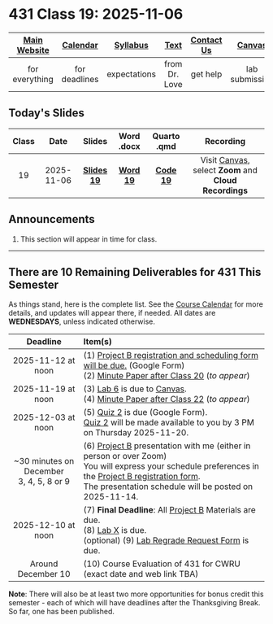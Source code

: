 # 431 Class 19: 2025-11-06

[Main Website](https://thomaselove.github.io/431-2025/) | [Calendar](https://thomaselove.github.io/431-2025/calendar.html) | [Syllabus](https://thomaselove.github.io/431-syllabus-2025/) | [Text](https://thomaselove.github.io/431-book/) | [Contact Us](https://thomaselove.github.io/431-2025/contact.html) | [Canvas](https://canvas.case.edu) | [Data and Code](https://github.com/THOMASELOVE/431-data)
:-----------: | :--------------: | :----------: | :---------: | :-------------: | :-----------: | :------------:
for everything | for deadlines | expectations | from Dr. Love | get help | lab submission | for downloads

## Today's Slides

Class | Date | Slides | Word .docx | Quarto .qmd | Recording
:---: | :--------: | :------: | :------: | :------: | :-------------:
19 | 2025-11-06 | **[Slides 19](https://thomaselove.github.io/431-slides-2025/class19.html)** | **[Word 19](https://thomaselove.github.io/431-slides-2025/class19w.docx)** | **[Code 19](https://github.com/THOMASELOVE/431-slides-2025/blob/main/class19.qmd)** | Visit [Canvas](https://canvas.case.edu/), select **Zoom** and **Cloud Recordings**

## Announcements

1. This section will appear in time for class. 

--------

## There are 10 Remaining Deliverables for 431 This Semester

As things stand, here is the complete list. See the [Course Calendar](https://thomaselove.github.io/431-2025/calendar.html) for more details, and updates will appear there, if needed. All dates are **WEDNESDAYS**, unless indicated otherwise.

Deadline | Item(s)
:-----------------: | :----------------------------------------------------------------------------------------------------------
2025-11-12 at noon | (1) [Project B registration and scheduling form will be due.](https://thomaselove.github.io/431-projectB-2025/register.html) (Google Form) <br> (2) [Minute Paper after Class 20](https://github.com/THOMASELOVE/431-minute-2025) (*to appear*)
2025-11-19 at noon | (3) [Lab 6](https://github.com/THOMASELOVE/431-labs-2025/tree/main/lab6) is due to [Canvas](https://canvas.case.edu/). <br> (4) [Minute Paper after Class 22](https://github.com/THOMASELOVE/431-minute-2025) (*to appear*)
2025-12-03 at noon | (5) [Quiz 2](https://github.com/THOMASELOVE/431-quizzes-2025/tree/main/quiz2) is due (Google Form). <br> [Quiz 2](https://github.com/THOMASELOVE/431-quizzes-2025/tree/main/quiz2) will be made available to you by 3 PM on Thursday 2025-11-20.
~30 minutes on <br> December <br> 3, 4, 5, 8 or 9 | (6) [Project B](https://thomaselove.github.io/431-projectB-2025/) presentation with me (either in person or over Zoom) <br> You will express your schedule preferences in the [Project B registration form](https://thomaselove.github.io/431-projectB-2025/register.html). <br> The presentation schedule will be posted on 2025-11-14.
2025-12-10 at noon | (7) **Final Deadline**: All [Project B](https://thomaselove.github.io/431-projectB-2025/) Materials are due. <br> (8) [Lab X](https://github.com/THOMASELOVE/431-labs-2025/tree/main/labX) is due. <br> (optional) (9) [Lab Regrade Request Form](https://bit.ly/431-2025-lab-regrade-request) is due.
Around December 10 | (10) Course Evaluation of 431 for CWRU (exact date and web link TBA)

**Note**: There will also be at least two more opportunities for bonus credit this semester - each of which will have deadlines after the Thanksgiving Break. So far, one has been published.
